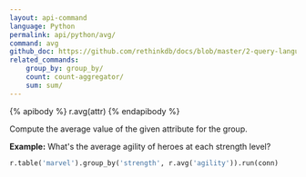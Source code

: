 ```yaml
---
layout: api-command 
language: Python
permalink: api/python/avg/
command: avg
github_doc: https://github.com/rethinkdb/docs/blob/master/2-query-language/api/python/aggregation/avg.md
related_commands:
    group_by: group_by/
    count: count-aggregator/
    sum: sum/
---
```


{% apibody %}
r.avg(attr)
{% endapibody %}

Compute the average value of the given attribute for the group.

__Example:__ What's the average agility of heroes at each strength level?

```py
r.table('marvel').group_by('strength', r.avg('agility')).run(conn)
```

